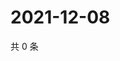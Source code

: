 # 2021-12-08

共 0 条

<!-- BEGIN WEIBO -->
<!-- 最后更新时间 Wed Dec 08 2021 08:15:14 GMT+0800 (China Standard Time) -->

<!-- END WEIBO -->
